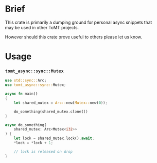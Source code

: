 # Brief

This crate is primarily a dumping ground for personal async snippets that may be used in other ToMT projects.

However should this crate prove useful to others please let us know.

# Usage

### `tomt_async::sync::Mutex`

```rust
use std::sync::Arc;
use tomt_async::sync::Mutex;

async fn main()
{
    let shared_mutex = Arc::new(Mutex::new(0));

    do_something(shared_mutex.clone())
}

async do_something(
    shared_mutex: Arc<Mutex<i32>>
) {
    let lock = shared_mutex.lock().await;
    *lock = *lock + 1;

    // lock is released on drop
}
```
